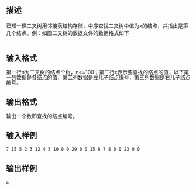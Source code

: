 ## 描述

<p> 已知一棵二叉树用邻接表结构存储，中序查找二叉树中值为x的结点，并指出是第几个结点。例：如图二叉树的数据文件的数据格式如下 </p> <p> <img src="/JudgeOnline/upload/image/20170603/20170603221021_47855.png" alt="" /> </p>

## 输入格式

<span style="line-height:14.4px;">第一行n为二叉树的结点个树，n<=100；第二行x表示要查找的结点的值；以下第一列数据是各结点的值，第二列数据是左儿子结点编号，第三列数据是右儿子结点编号。</span>

## 输出格式

<span style="line-height:14.4px;">输出一个数即查找的结点编号。</span>

## 输入样例

```plaintext
7 15 5 2 3 12 4 5 10 0 0 29 0 0 15 6 7 8 0 0 23 0 0
```

## 输出样例

```plaintext
4
```



 



 

